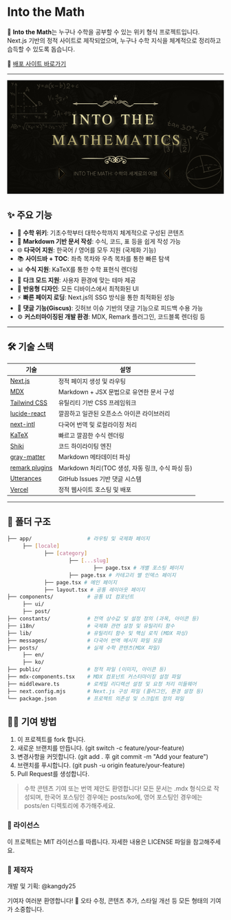 # Into the Math

📘 **Into the Math**는 누구나 수학을 공부할 수 있는 위키 형식 프로젝트입니다.  
Next.js 기반의 정적 사이트로 제작되었으며, 누구나 수학 지식을 체계적으로 정리하고 습득할 수 있도록 돕습니다.

🔗 [배포 사이트 바로가기](https://into-the-math.vercel.app/ko)

---
<img src="./public/thumbnail.png" />

## ✨ 주요 기능

- 🧠 **수학 위키**: 기초수학부터 대학수학까지 체계적으로 구성된 콘텐츠
- 📝 **Markdown 기반 문서 작성**: 수식, 코드, 표 등을 쉽게 작성 가능
- 🌐 **다국어 지원**: 한국어 / 영어를 모두 지원 (국제화 기능)
- 📚 **사이드바 + TOC**: 좌측 목차와 우측 목차를 통한 빠른 탐색
- 📊 **수식 지원**: KaTeX를 통한 수학 표현식 렌더링
- 🌙 **다크 모드 지원**: 사용자 환경에 맞는 테마 제공
- 🎨 **반응형 디자인**: 모든 디바이스에서 최적화된 UI
- ⚡ **빠른 페이지 로딩**: Next.js의 SSG 방식을 통한 최적화된 성능
- 💬 **댓글 기능(Giscus)**: 깃허브 이슈 기반의 댓글 기능으로 피드백 수용 가능
- ⚙️ **커스터마이징된 개발 환경**: MDX, Remark 플러그인, 코드블록 렌더링 등

---

## 🛠️ 기술 스택

| 기술 | 설명 |
|------|------|
| [Next.js](https://nextjs.org/) | 정적 페이지 생성 및 라우팅 |
| [MDX](https://mdxjs.com/) | Markdown + JSX 문법으로 유연한 문서 구성 |
| [Tailwind CSS](https://tailwindcss.com/) | 유틸리티 기반 CSS 프레임워크 |
| [lucide-react](https://github.com/ruicide) | 깔끔하고 일관된 오픈소스 아이콘 라이브러리 |
| [next-intl](https://github.com/amannn/next-intl) | 다국어 번역 및 로컬라이징 처리 |
| [KaTeX](https://katex.org/) | 빠르고 깔끔한 수식 렌더링 |
| [Shiki](https://shiki.style/) | 코드 하이라이팅 엔진 |
| [gray-matter](https://github.com/jonschlinkert/gray-matter) | Markdown 메타데이터 파싱 |
| [remark plugins](https://github.com/remarkjs/remark) | Markdown 처리(TOC 생성, 자동 링크, 수식 파싱 등) |
| [Utterances](https://utteranc.es/) | GitHub Issues 기반 댓글 시스템 |
| [Vercel](https://vercel.com/) | 정적 웹사이트 호스팅 및 배포 |

---

## 📁 폴더 구조

```bash
├── app/                  # 라우팅 및 국제화 페이지
     ├── [locale]  
            ├── [category] 
                    ├── [...slug] 
                            ├── page.tsx # 개별 포스팅 페이지
                    ├── page.tsx # 카테고리 별 인덱스 페이지
            ├── page.tsx # 메인 페이지
            ├── layout.tsx # 공통 레이아웃 페이지
├── components/           # 공통 UI 컴포넌트
     ├── ui/
     ├── post/
├── constants/            # 전역 상수값 및 설정 정의 (과목, 아이콘 등)
├── i18n/                 # 국제화 관련 설정 및 유틸리티 함수
├── lib/                  # 유틸리티 함수 및 핵심 로직 (MDX 파싱)
├── messages/             # 다국어 번역 메시지 파일 모음
├── posts/                # 실제 수학 콘텐츠(MDX 파일) 
     ├── en/
     ├── ko/
├── public/               # 정적 파일 (이미지, 아이콘 등)
├── mdx-components.tsx    # MDX 컴포넌트 커스터마이징 설정 파일
├── middleware.ts         # 로케일 리디렉션 설정 및 요청 처리 미들웨어
├── next.config.mjs       # Next.js 구성 파일 (플러그인, 환경 설정 등)
└── package.json          # 프로젝트 의존성 및 스크립트 정의 파일
```

## 🧑‍💻 기여 방법
1. 이 프로젝트를 fork 합니다.
2. 새로운 브랜치를 만듭니다. (git switch -c feature/your-feature)
3. 변경사항을 커밋합니다. (git add . 후 git commit -m "Add your feature")
4. 브랜치를 푸시합니다. (git push -u origin feature/your-feature)
5. Pull Request를 생성합니다.

> 수학 콘텐츠 기여 또는 번역 제안도 환영합니다! 모든 문서는 .mdx 형식으로 작성되며, 한국어 포스팅인 경우에는 posts/ko에, 영어 포스팅인 경우에는 posts/en 디렉토리에 추가해주세요.

### 📄 라이선스
이 프로젝트는 MIT 라이선스를 따릅니다.
자세한 내용은 LICENSE 파일을 참고해주세요.

### 🙌 제작자
개발 및 기획: @kangdy25

기여자 여러분 환영합니다! 🙏
오타 수정, 콘텐츠 추가, 스타일 개선 등 모든 형태의 기여가 소중합니다.
